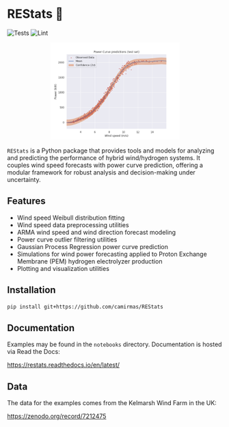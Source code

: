 # REStats 🌳

![Tests](https://github.com/camirmas/REStats/actions/workflows/ci.yaml/badge.svg)
![Lint](https://github.com/camirmas/REStats/actions/workflows/lint.yaml/badge.svg)

<p align="center">
  <img src="docs/pc_example.png" width="60%">
</p>

`REStats` is a Python package that provides tools and models for analyzing and predicting the
performance of hybrid wind/hydrogen systems. It couples wind speed forecasts with power curve
prediction, offering a modular framework for robust analysis and decision-making under uncertainty.

## Features

- Wind speed Weibull distribution fitting
- Wind speed data preprocessing utilities
- ARMA wind speed and wind direction forecast modeling
- Power curve outlier filtering utilities
- Gaussian Process Regression power curve prediction
- Simulations for wind power forecasting applied to Proton Exchange Membrane (PEM) hydrogen electrolyzer production
- Plotting and visualization utilities

## Installation

`pip install git+https://github.com/camirmas/REStats`

## Documentation

Examples may be found in the `notebooks` directory. Documentation is hosted via Read the Docs:

https://restats.readthedocs.io/en/latest/

## Data

The data for the examples comes from the Kelmarsh Wind Farm in the UK:

https://zenodo.org/record/7212475
